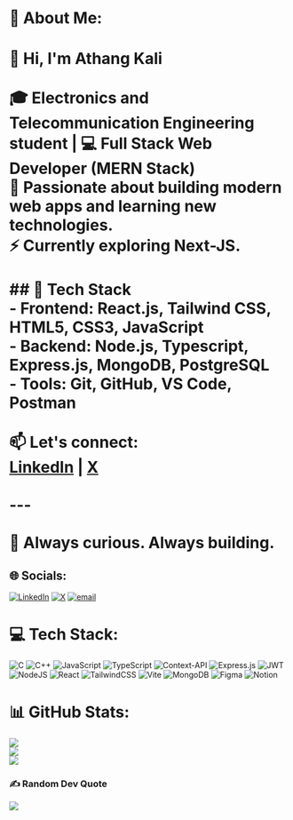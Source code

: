 # 💫 About Me:
# 👋 Hi, I'm Athang Kali<br><br>🎓 Electronics and Telecommunication Engineering student | 💻 Full Stack Web Developer (MERN Stack)  <br>🚀 Passionate about building modern web apps and learning new technologies.  <br>⚡ Currently exploring Next-JS.<br><br>## 🔧 Tech Stack<br>- **Frontend**: React.js, Tailwind CSS, HTML5, CSS3, JavaScript  <br>- **Backend**: Node.js, Typescript, Express.js, MongoDB, PostgreSQL  <br>- **Tools**: Git, GitHub, VS Code, Postman<br><br>📫 **Let's connect**:  <br>[LinkedIn](https://www.linkedin.com/in/athang-kali-56341426a/) | [X](https://x.com/AthangKali) <br><br>---<br><br>🌱 Always curious. Always building.<br>


## 🌐 Socials:
[![LinkedIn](https://img.shields.io/badge/LinkedIn-%230077B5.svg?logo=linkedin&logoColor=white)](https://linkedin.com/in/athang-kali-56341426a/) [![X](https://img.shields.io/badge/X-black.svg?logo=X&logoColor=white)](https://x.com/AthangKali) [![email](https://img.shields.io/badge/Email-D14836?logo=gmail&logoColor=white)](mailto:athangkali21@gmail.com) 

# 💻 Tech Stack:
![C](https://img.shields.io/badge/c-%2300599C.svg?style=for-the-badge&logo=c&logoColor=white) ![C++](https://img.shields.io/badge/c++-%2300599C.svg?style=for-the-badge&logo=c%2B%2B&logoColor=white) ![JavaScript](https://img.shields.io/badge/javascript-%23323330.svg?style=for-the-badge&logo=javascript&logoColor=%23F7DF1E) ![TypeScript](https://img.shields.io/badge/typescript-%23007ACC.svg?style=for-the-badge&logo=typescript&logoColor=white) ![Context-API](https://img.shields.io/badge/Context--Api-000000?style=for-the-badge&logo=react) ![Express.js](https://img.shields.io/badge/express.js-%23404d59.svg?style=for-the-badge&logo=express&logoColor=%2361DAFB) ![JWT](https://img.shields.io/badge/JWT-black?style=for-the-badge&logo=JSON%20web%20tokens) ![NodeJS](https://img.shields.io/badge/node.js-6DA55F?style=for-the-badge&logo=node.js&logoColor=white) ![React](https://img.shields.io/badge/react-%2320232a.svg?style=for-the-badge&logo=react&logoColor=%2361DAFB) ![TailwindCSS](https://img.shields.io/badge/tailwindcss-%2338B2AC.svg?style=for-the-badge&logo=tailwind-css&logoColor=white) ![Vite](https://img.shields.io/badge/vite-%23646CFF.svg?style=for-the-badge&logo=vite&logoColor=white) ![MongoDB](https://img.shields.io/badge/MongoDB-%234ea94b.svg?style=for-the-badge&logo=mongodb&logoColor=white) ![Figma](https://img.shields.io/badge/figma-%23F24E1E.svg?style=for-the-badge&logo=figma&logoColor=white) ![Notion](https://img.shields.io/badge/Notion-%23000000.svg?style=for-the-badge&logo=notion&logoColor=white)
# 📊 GitHub Stats:
![](https://github-readme-stats.vercel.app/api?username=Athang69&theme=dark&hide_border=false&include_all_commits=false&count_private=false)<br/>
![](https://nirzak-streak-stats.vercel.app/?user=Athang69&theme=dark&hide_border=false)<br/>
![](https://github-readme-stats.vercel.app/api/top-langs/?username=Athang69&theme=dark&hide_border=false&include_all_commits=false&count_private=false&layout=compact)

### ✍️ Random Dev Quote
![](https://quotes-github-readme.vercel.app/api?type=horizontal&theme=dark)

<!-- Proudly created with GPRM ( https://gprm.itsvg.in ) -->
